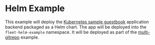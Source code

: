 # Helm Example

This example will deploy the [Kubernetes sample guestbook](https://github.com/kubernetes/examples/tree/master/guestbook/) application backend packaged as a Helm chart.
The app will be deployed into the `fleet-helm-example` namespace.
It will be deployed as part of the [multi-gitrepo](https://github.com/rancher/fleet-examples/single-cluster/multi-gitrepo) example.

